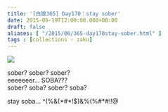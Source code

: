 ```yaml
---
title: '[白狼365] Day170：stay sober'
date: 2015-06-19T12:00:00.000+08:00
draft: false
aliases: [ "/2015/06/365-day170stay-sober.html" ]
tags : [collections - zaku]
---
```


![](/images/zaku170.jpg)

sober? sober? sober?  
eeeeeeer... SOBA???  
sober? soba? sober? soba?  
  
stay soba... $%@$^(%&(\*#\*!$)&%(%#\*#!!@
